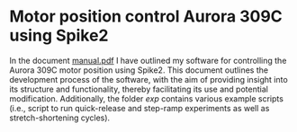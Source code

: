 # Motor position control Aurora 309C using Spike2
In the document [manual.pdf](https://github.com/edwinreuvers/control-aurora-motor/blob/main/manual.pdf) I have outlined my software for controlling the Aurora 309C motor position using Spike2. This document outlines the development process of the software, with the aim of providing insight into its structure and functionality, thereby facilitating its use and potential modification. Additionally, the folder *exp* contains various example scripts (i.e., script to run quick-release and step-ramp experiments as well as stretch-shortening cycles). 
